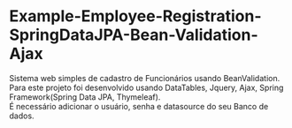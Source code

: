 # Example-Employee-Registration-SpringDataJPA-Bean-Validation-Ajax
Sistema web simples de cadastro de Funcionários usando BeanValidation.  
Para este projeto foi desenvolvido usando DataTables, Jquery, Ajax, Spring Framework(Spring Data JPA, Thymeleaf).  
É necessário adicionar o usuário, senha e datasource do seu Banco de dados.  
